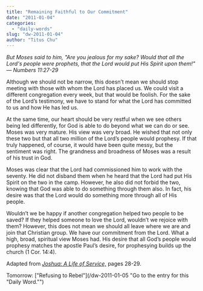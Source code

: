 ```yaml
---
title: "Remaining Faithful to Our Commitment"
date: "2011-01-04"
categories: 
  - "daily-words"
slug: "dw-2011-01-04"
author: "Titus Chu"
---
```


_But Moses said to him, "Are you jealous for my sake? Would that all the Lord's people were prophets, that the Lord would put His Spirit upon them!" — Numbers 11:27-29_

Although we should not be narrow, this doesn’t mean we should stop meeting with those with whom the Lord has placed us. We could visit a different congregation every week, but that would be foolish. For the sake of the Lord’s testimony, we have to stand for what the Lord has committed to us and how He has led us.

At the same time, our heart should be very restful when we see others being led differently, for God is able to do beyond what we can do or see. Moses was very mature. His view was very broad. He wished that not only these two but that all two million of the Lord’s people would prophesy. If that truly happened, of course, it would have been quite messy, but the sentiment was right. The grandness and broadness of Moses was a result of his trust in God.

Moses was clear that the Lord had commissioned him to work with the seventy. He did not disband them when he heard that the Lord had put His Spirit on the two in the camp. However, he also did not forbid the two, knowing that God was able to do something through them also. In fact, his desire was that the Lord would do something more through all of His people.

Wouldn’t we be happy if another congregation helped two people to be saved? If they helped someone to love the Lord, wouldn’t we rejoice with them? However, this does not mean we should all leave where we are and join that Christian group. We have our commitment from the Lord. What a high, broad, spiritual view Moses had. His desire that all God’s people would prophesy matches the apostle Paul’s desire, for prophesying builds up the church (1 Cor. 14:4).

Adapted from _[Joshua: A Life of Service,](/book-joshua/ "Go to the listing for this book.")_ pages 28-29.

Tomorrow: ["Refusing to Rebel"](/dw-2011-01-05 "Go to the entry for this "Daily Word."")
